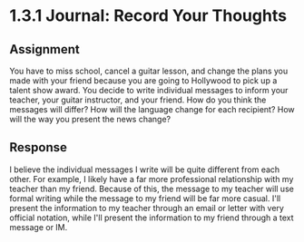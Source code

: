 # 1.3.1 Journal: Record Your Thoughts

## Assignment

You have to miss school, cancel a guitar lesson, and change the plans you made
with your friend because you are going to Hollywood to pick up a talent show
award. You decide to write individual messages to inform your teacher, your
guitar instructor, and your friend. How do you think the messages will differ?
How will the language change for each recipient? How will the way you present
the news change?

## Response

I believe the individual messages I write will be quite different from each
other. For example, I likely have a far more professional relationship with my
teacher than my friend. Because of this, the message to my teacher will use
formal writing while the message to my friend will be far more casual. I'll
present the information to my teacher through an email or letter with very
official notation, while I'll present the information to my friend through a
text message or IM.
